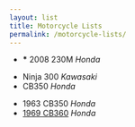 ```yaml
---
layout: list
title: Motorcycle Lists
permalink: /motorcycle-lists/
---
```


- __*__ 2008 230M _Honda_

<!--two items:-->

- Ninja 300 _Kawasaki_
- CB350 _Honda_

<!--two items:-->

- 1963 CB350 _Honda_
- [1969 CB360](https://www.youtube.com/watch?v=BP3nP3trNEM) _Honda_
